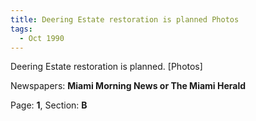 ```yaml
---  
title: Deering Estate restoration is planned Photos  
tags:  
  - Oct 1990  
---  
```

  
Deering Estate restoration is planned. [Photos]  
  
Newspapers: **Miami Morning News or The Miami Herald**  
  
Page: **1**, Section: **B** 
